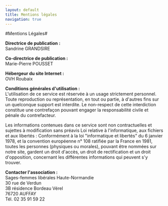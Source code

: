 ```yaml
---
layout: default
title: Mentions légales
navigation: true
---
```


#Mentions Légales#

**Directrice de publication :**  
Sandrine GRANDSIRE

**Co-directrice de publication :**  
Marie-Pierre POUSSET

**Hébergeur du site Internet :**  
OVH Roubaix

**Conditions générales d'utilisation :**  
L'utilisation de ce service est réservée à un usage strictement personnel. Toute reproduction ou représentation, en tout ou partie, à d'autres fins sur un quelconque support est interdite. Le non-respect de cette interdiction constitue une contrefaçon pouvant engager la responsabilité civile et pénale du contrefacteur.  

Les informations contenues dans ce service sont non contractuelles et sujettes à modification sans préavis Loi relative à l'informatique, aux fichiers et aux libertés : Conformément à la loi "informatique et libertés" du 6 janvier 1978, et la convention européenne n° 108 ratifiée par la France en 1981, toutes les personnes (physiques ou morales), pouvant être nommées sur notre site, gardent un droit d'accès, un droit de rectification et un droit d'opposition, concernant les différentes informations qui peuvent s'y trouver.


**Contacter l'association :**  
Sages-femmes libérales Haute-Normandie  
30 rue de Verdun  
3B résidence Bordeau Vérel  
76720 AUFFAY  
Tél. 02 35 91 59 22  
